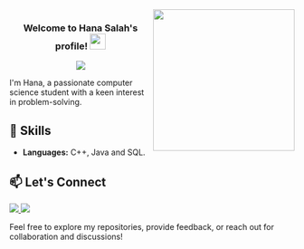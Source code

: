 
<img width="250" align="right" src="https://c.tenor.com/_DOBjnGspYAAAAAM/code-coding.gif">

<h3 align="center">
  Welcome to Hana Salah's profile!
  <img src="https://media.giphy.com/media/hvRJCLFzcasrR4ia7z/giphy.gif" width="28">
</h3>

<!-- Typing SVG by DenverCoder1 - https://github.com/DenverCoder1/readme-typing-svg -->
<p align="center">
  <a href="https://github.com/DenverCoder1/readme-typing-svg"><img src="https://readme-typing-svg.herokuapp.com/?lines=Computer%20Science%20Student;&font=Fira%20Code&center=true&width=440&height=45&color=f75c7e&vCenter=true&size=22"></a>
</p> 

I'm Hana, a passionate computer science student with a keen interest in problem-solving.

## 🔧 Skills

- **Languages:** C++, Java and SQL.

## 📫 Let's Connect
<a href="https://linkedin.com/in/hana-salah-941919266" target="_blank">
  <img src="https://img.shields.io/badge/LinkedIn-0077B5?style=for-the-badge&logo=linkedin&logoColor=white"/>
</a>
<a href="mailto:hanasmsalah105@gmail.com" target="_blank">
  <img src="https://img.shields.io/badge/Email-D14836?style=for-the-badge&logo=gmail&logoColor=white"/>
</a>



Feel free to explore my repositories, provide feedback, or reach out for collaboration and discussions!

